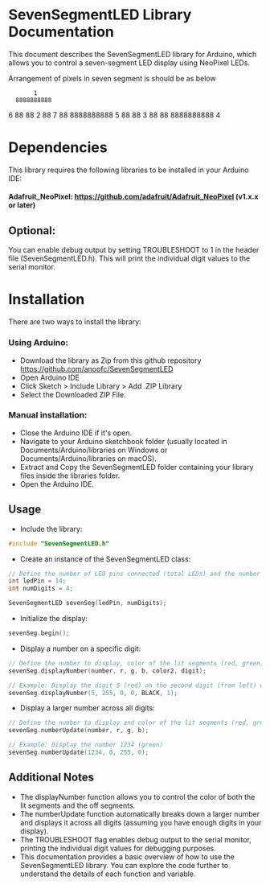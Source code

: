 # SevenSegmentLED Library Documentation
This document describes the SevenSegmentLED library for Arduino, which allows you to control a seven-segment LED display using NeoPixel LEDs.

Arrangement of pixels in seven segment is should be as below

           1
      8888888888
   6  88      88  2
      88   7  88
      8888888888
   5  88      88  3
      88      88
      8888888888
           4


# Dependencies
This library requires the following libraries to be installed in your Arduino IDE:
#### Adafruit_NeoPixel: https://github.com/adafruit/Adafruit_NeoPixel (v1.x.x or later)

## Optional:
You can enable debug output by setting TROUBLESHOOT to 1 in the header file (SevenSegmentLED.h). This will print the individual digit values to the serial monitor.
# Installation
There are two ways to install the library:

### Using Arduino:
 - Download the library as Zip from this github repository https://github.com/anoofc/SevenSegmentLED
 - Open Arduino IDE
 - Click Sketch > Include Library > Add .ZIP Library
 - Select the Downloaded ZIP File.
### Manual installation:
 - Close the Arduino IDE if it's open.
 - Navigate to your Arduino sketchbook folder (usually located in Documents/Arduino/libraries on Windows or Documents/Arduino/libraries on macOS).
 - Extract and Copy the SevenSegmentLED folder containing your library files inside the libraries folder.
 - Open the Arduino IDE.

## Usage

 - Include the library:

```cpp
#include "SevenSegmentLED.h"
``` 
 - Create an instance of the SevenSegmentLED class:

```cpp
// Define the number of LED pins connected (total LEDs) and the number of digits
int ledPin = 14;
int numDigits = 4;

SevenSegmentLED sevenSeg(ledPin, numDigits);
``` 

 - Initialize the display:

```cpp
sevenSeg.begin();
``` 

 - Display a number on a specific digit:

```cpp
// Define the number to display, color of the lit segments (red, green, blue), off segment color, and digit number (0-based, leftmost digit)
sevenSeg.displayNumber(number, r, g, b, color2, digit);

// Example: Display the digit 5 (red) on the second digit (from left) with black off segments
sevenSeg.displayNumber(5, 255, 0, 0, BLACK, 1);
```

 - Display a larger number across all digits:

```cpp
// Define the number to display and color of the lit segments (red, green, blue)
sevenSeg.numberUpdate(number, r, g, b);

// Example: Display the number 1234 (green)
sevenSeg.numberUpdate(1234, 0, 255, 0);

```

## Additional Notes
 - The displayNumber function allows you to control the color of both the lit segments and the off segments.
 - The numberUpdate function automatically breaks down a larger number and displays it across all digits (assuming you have enough digits in your display).
 - The TROUBLESHOOT flag enables debug output to the serial monitor, printing the individual digit values for debugging purposes.
 - This documentation provides a basic overview of how to use the SevenSegmentLED library. You can explore the code further to understand the details of each function and variable.